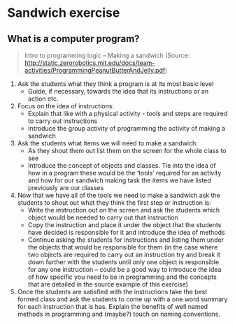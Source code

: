 # Sandwich exercise



## What is a computer program?

> Intro to programming logic – Making a sandwich (Source: http://static.zerorobotics.mit.edu/docs/team-activities/ProgrammingPeanutButterAndJelly.pdf)

1. Ask the students what they think a program is at its most basic level
    * Guide, if necessary, towards the idea that its instructions or an action etc.
2. Focus on the idea of instructions:
    * Explain that like with a physical activity - tools and steps are required to carry out instructions
    * Introduce the group activity of programming the activity of making a sandwich
3. Ask the students what items we will need to make a sandwich:
    * As they shout them out list them on the screen for the whole class to see
    *  Introduce the concept of objects and classes. Tie into the idea of how in a program these would be the ‘tools’ required for an activity and how for our sandwich making task the items we have listed previously are our classes
4. Now that we have all of the tools we need to make a sandwich ask the students to shout out what they think the first step or instruction is:
    * Write the instruction out on the screen and ask the students which object would be needed to carry out that instruction
    * Copy the instruction and place it under the object that the students have decided is responsible for it and introduce the idea of methods
    * Continue asking the students for instructions and listing them under the objects that would be responsible for them (in the case where two objects are required to carry out an instruction try and break it down further with the students until only one object is responsible for any one instruction – could be a good way to introduce the idea of how specific you need to be in programming and the concepts that are detailed in the source example of this exercise)
5. Once the students are satisfied with the instructions take the best formed class and ask the students to come up with a one word summary for each instruction that is has. Explain the benefits of well named methods in programming and (maybe?) touch on naming conventions.
